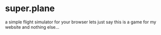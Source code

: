 # super.plane
a simple flight simulator for your browser
lets just say this is a game for my website and nothing else...
